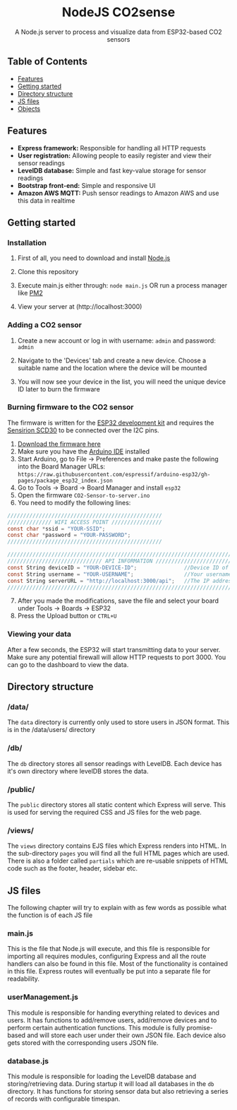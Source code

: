 <h1 align="center">NodeJS CO2sense</h1>
<div align="center">
A Node.js server to process and visualize data from ESP32-based CO2 sensors
</div>

## Table of Contents
- [Features](#features)
- [Getting started](#getting-started)
- [Directory structure](#directory-structure)
- [JS files](#js-files)
- [Objects](#objects)

## Features
- __Express framework:__ Responsible for handling all HTTP requests
- __User registration:__ Allowing people to easily register and view their sensor readings
- __LevelDB database:__ Simple and fast key-value storage for sensor readings
- __Bootstrap front-end:__ Simple and responsive UI
- __Amazon AWS MQTT:__ Push sensor readings to Amazon AWS and use this data in realtime

## Getting started
### Installation
1. First of all, you need to download and install [Node.js](https://nodejs.org/en/download/)

2. Clone this repository 

3. Execute main.js either through: ```node main.js```
OR run a process manager like [PM2](https://pm2.keymetrics.io/)

4. View your server at (http://localhost:3000)

### Adding a CO2 sensor
1. Create a new account or log in with username: `admin` and password: `admin`

2. Navigate to the 'Devices' tab and create a new device. Choose a suitable name and the location where the device will be mounted

3. You will now see your device in the list, you will need the unique device ID later to burn the firmware

### Burning firmware to the CO2 sensor
The firmware is written for the [ESP32 development kit](https://www.espressif.com/en/products/devkits/esp32-devkitc/overview) and requires the [Sensirion SCD30](https://www.sensirion.com/en/environmental-sensors/carbon-dioxide-sensors/carbon-dioxide-sensors-co2/) to be connected over the I2C pins.

1. [Download the firmware here](https://github.com/niikku/ESP32-co2sensor)
2. Make sure you have the [Arduino IDE](https://www.arduino.cc/en/software) installed
3. Start Arduino, go to File -> Preferences and make paste the following into the Board Manager URLs: `https://raw.githubusercontent.com/espressif/arduino-esp32/gh-pages/package_esp32_index.json`
4. Go to Tools -> Board -> Board Manager and install `esp32`
5. Open the firmware `CO2-Sensor-to-server.ino`
6. You need to modify the following lines:
```c
/////////////////////////////////////////////////
////////////// WIFI ACCESS POINT ////////////////
const char *ssid = "YOUR-SSID";
const char *password = "YOUR-PASSWORD";
/////////////////////////////////////////////////

///////////////////////////////////////////////////////////////////////////////////
////////////////////////////// API INFORMATION ////////////////////////////////////
const String deviceID = "YOUR-DEVICE-ID";               //Device ID of your device
const String username = "YOUR-USERNAME";                //Your username
const String serverURL = "http://localhost:3000/api";   //The IP address of the API
///////////////////////////////////////////////////////////////////////////////////
```
7. After you made the modifications, save the file and select your board under Tools -> Boards -> ESP32
8. Press the Upload button or `CTRL+U`

### Viewing your data
After a few seconds, the ESP32 will start transmitting data to your server. Make sure any potential firewall will allow HTTP requests to port 3000.
You can go to the dashboard to view the data.

## Directory structure

### /data/
The `data` directory is currently only used to store users in JSON format. This is in the /data/users/ directory

### /db/
The `db` directory stores all sensor readings with LevelDB. Each device has it's own directory where levelDB stores the data.

### /public/
The `public` directory stores all static content which Express will serve. This is used for serving the required CSS and JS files for the web page.

### /views/
The `views` directory contains EJS files which Express renders into HTML. In the sub-directory `pages` you will find all the full HTML pages which are used. There is also a folder called `partials` which are re-usable snippets of HTML code such as the footer, header, sidebar etc.

## JS files
The following chapter will try to explain with as few words as possible what the function is of each JS file

### main.js
This is the file that Node.js will execute, and this file is responsible for importing all requires modules, configuring Express and all the route handlers can also be found in this file. Most of the functionality is contained in this file. Express routes will eventually be put into a separate file for readability.

### userManagement.js
This module is responsible for handing everything related to devices and users. It has functions to add/remove users, add/remove devices and to perform certain authentication functions. This module is fully promise-based and will store each user under their own JSON file. Each device also gets stored with the corresponding users JSON file.

### database.js
This module is responsible for loading the LevelDB database and storing/retrieving data. During startup it will load all databases in the `db` directory. It has functions for storing sensor data but also retrieving a series of records with configurable timespan.
